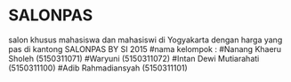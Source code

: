 # SALONPAS
salon khusus mahasiswa dan mahasiswi di Yogyakarta dengan harga yang pas di kantong
SALONPAS BY SI 2015
#nama kelompok : 
#Nanang Khaeru Sholeh (5150311071)
#Waryuni (5150311072)
#Intan Dewi Mutiarahati (5150311100)
#Adib Rahmadiansyah (5150311101)
